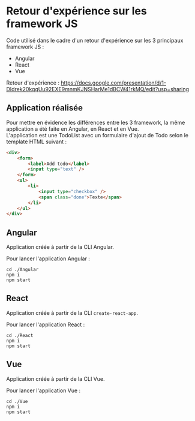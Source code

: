 # Retour d'expérience sur les framework JS

Code utilisé dans le cadre d'un retour d'expérience sur les 3 principaux framework JS :
- Angular
- React
- Vue

Retour d'expérience : https://docs.google.com/presentation/d/1-DIdrek20kqqUu92EXE9mnmKJNSHarMe1dBCW41rkMQ/edit?usp=sharing

## Application réalisée

Pour mettre en évidence les différences entre les 3 framework, la même application a été faite en Angular, en React et en Vue.  
L'application est une TodoList avec un formulaire d'ajout de Todo selon le template HTML suivant :

```html
<div>
    <form>
        <label>Add todo</label>
        <input type="text" />
    </form>
    <ul>
        <li>
            <input type="checkbox" />
            <span class="done">Texte</span>
        </li>
    </ul>
</div>
```

## Angular

Application créée à partir de la CLI Angular.

Pour lancer l'application Angular :
```
cd ./Angular
npm i
npm start
```

## React

Application créée à partir de la CLI `create-react-app`.

Pour lancer l'application React :
```
cd ./React
npm i
npm start
```

## Vue

Application créée à partir de la CLI Vue.

Pour lancer l'application Vue :
```
cd ./Vue
npm i
npm start
```

